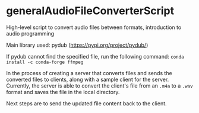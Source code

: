 # generalAudioFileConverterScript
High-level script to convert audio files between formats, introduction to audio programming

Main library used: pydub (https://pypi.org/project/pydub/)

If pydub cannot find the specified file, run the following command:
`conda install -c conda-forge ffmpeg`


In the process of creating a server that converts files and sends the converted files to clients, along with a sample client for the server.
Currently, the server is able to convert the client's file from an `.m4a` to a `.wav` format and saves the file in the local directory. 

Next steps are to send the updated file content back to the client.
